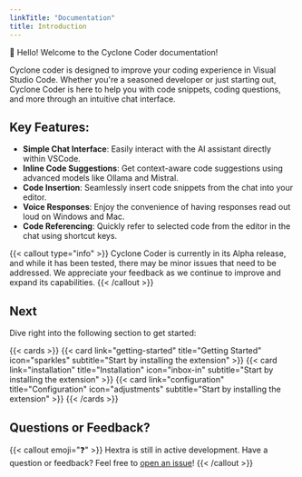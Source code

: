 ```yaml
---
linkTitle: "Documentation"
title: Introduction
---
```


👋 Hello! Welcome to the Cyclone Coder documentation!

Cyclone coder is designed to improve your coding experience in Visual Studio Code. Whether you're a seasoned developer or just starting out, Cyclone Coder is here to help you with code snippets, coding questions, and more through an intuitive chat interface.

## Key Features:

- **Simple Chat Interface**: Easily interact with the AI assistant directly within VSCode.
- **Inline Code Suggestions**: Get context-aware code suggestions using advanced models like Ollama and Mistral.
- **Code Insertion**: Seamlessly insert code snippets from the chat into your editor.
- **Voice Responses**: Enjoy the convenience of having responses read out loud on Windows and Mac.
- **Code Referencing**: Quickly refer to selected code from the editor in the chat using shortcut keys.

{{< callout type="info" >}}
Cyclone Coder is currently in its Alpha release, and while it has been tested, there may be minor issues that need to be addressed. We appreciate your feedback as we continue to improve and expand its capabilities.
{{< /callout >}}

## Next

Dive right into the following section to get started:

{{< cards >}}
{{< card link="getting-started" title="Getting Started" icon="sparkles" subtitle="Start by installing the extension" >}}
{{< card link="installation" title="Installation" icon="inbox-in" subtitle="Start by installing the extension" >}}
{{< card link="configuration" title="Configuration" icon="adjustments" subtitle="Start by installing the extension" >}}
{{< /cards >}}

## Questions or Feedback?

{{< callout emoji="❓" >}}
Hextra is still in active development.
Have a question or feedback? Feel free to [open an issue](https://github.com/imfing/hextra/issues)!
{{< /callout >}}

[hugo]: https://gohugo.io/
[flex-search]: https://github.com/nextapps-de/flexsearch
[tailwind-css]: https://tailwindcss.com/
